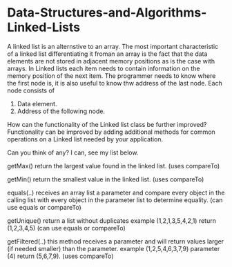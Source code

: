 # Data-Structures-and-Algorithms-Linked-Lists

A linked list is an alternstive to an array.
The most important characteristic of a linked list differentiating it froman an array is the fact that the data elements are not stored in adjacent memory positions as is the case with arrays.
In Linked lists each item needs to contain information on the memory position of the next item.
The programmer needs to know where the first node is, it is also useful to know thw address of the last node.
Each node consists of 
1. Data element.
2. Address of the following node.

How can the functionality of the Linked list class be further improved? Functionality can be improved by adding additional methods for common operations on a Linked list needed by your application.

Can you think of any? I can, see my list below.

getMax() return the largest value found in the linked list. (uses compareTo)

getMin() return the smallest value in the linked list. (uses compareTo)

equals(..) receives an array list a parameter and compare every object in the calling list with every object in the parameter list to determine equality. (can use equals or compareTo)

getUnique() return a list without duplicates example (1,2,1,3,5,4,2,1) return (1,2,3,4,5) (can use equals or compareTo)

getFiltered(..) this method receives a parameter and will return values larger (if needed smaller) than the parameter. example (1,2,5,4,6,3,7,9) parameter (4) return (5,6,7,9). (uses compareTo)
